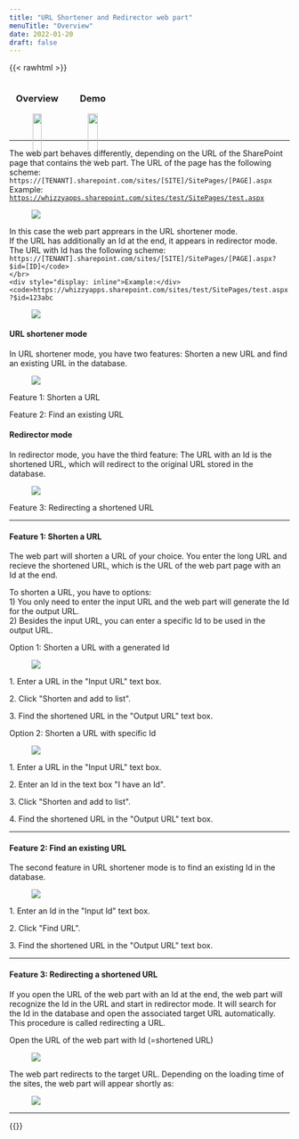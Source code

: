 ```yaml
---
title: "URL Shortener and Redirector web part"
menuTitle: "Overview"
date: 2022-01-20
draft: false
---
```

{{< rawhtml >}}
    <!-- first section -->
    <div style="display:flex;">
        <div style="text-align:center;">
            <h3>Overview</h3>
            <figure>
                <a href="/images/Overview.png" data-featherlight="image">
                    <img src="/images/Overview.png" style="width:90%;"/>
                </a>
            </figure>
        </div>
        <div style="text-align:center;">
            <h3>Demo</h3>
            <figure>
                <a href="/images/Demo.gif" data-featherlight="image">
                    <img src="/images/Demo.gif" style="width:96%;"/>
                </a>
            </figure>
        </div>
    </div>
    <hr style="clear:both;">
    <!-- other sections -->
    <div style="max-width:56em">
        <!-- slide 1 -->
        <div>The web part behaves differently, depending on the URL of the SharePoint page that contains the web part. The URL of the page has the following scheme: </div> 
        <code style>https://[TENANT].sharepoint.com/sites/[SITE]/SitePages/[PAGE].aspx</code>
        </br>
        <div style="display: inline">Example:</div>
        <code>https://whizzyapps.sharepoint.com/sites/test/SitePages/test.aspx</code>
        <figure class="center600">
            <a href="/images/01.png" data-featherlight="image">
                <img src="/images/01.png" />
            </a>
        </figure>
        <div>In this case the web part apprears in the URL shortener mode. </div>
        <div>If the URL has additionally an Id at the end, it appears in redirector mode. The URL with Id has the following scheme:</div>
        <code>https://[TENANT].sharepoint.com/sites/[SITE]/SitePages/[PAGE].aspx?$id=[ID]</code>
        </br>
        <div style="display: inline">Example:</div>
        <code>https://whizzyapps.sharepoint.com/sites/test/SitePages/test.aspx?$id=123abc</code>
        <figure class="center600">
            <a href="/images/03.png" data-featherlight="image">
                <img src="/images/03.png" />
            </a>
        </figure>
        <h4>URL shortener mode</h4>
        <div class="imageText">
            <p>In URL shortener mode, you have two features: Shorten a new URL and find an existing URL in the database.</p>
        </div>
        <figure class="right600">
            <a href="/images/02.png" data-featherlight="image">
                <img src="/images/02.png" />
            </a>
        </figure>
        <div class="red">
            <p>Feature 1: Shorten a URL</p>
            <p>Feature 2: Find an existing URL</p>
        </div>
        <h4>Redirector mode</h4>
        <div class="imageText">
            <p>In redirector mode, you have the third feature: The URL with an Id is the shortened URL, which will redirect to the original URL stored in the database.</p>
        </div>
        <figure class="right400">
            <a href="/images/04.png" data-featherlight="image">
                <img src="/images/04.png" />
            </a>
        </figure>
        <div class="red">
            <p>Feature 3: Redirecting a shortened URL</p>
        </div>
        <hr style="clear:both;">
        <!-- slide 2 -->
        <h4>Feature 1: Shorten a URL</h4>
        <p>The web part will shorten a URL of your choice. You enter the long URL and recieve the shortened URL, which is the URL of the web part page with an Id at the end.</p>
        <div class="imageText">
            <p>
                <div>To shorten a URL, you have to options:</div>
                <div>1) You only need to enter the input URL and the web part will generate the Id for the output URL.</div>
                <div>2) Besides the input URL, you can enter a specific Id to be used in the output URL.</div>
            </p>
            <p>Option 1: Shorten a URL with a generated Id</p>
        </div>
        <figure class="right600">
            <a href="/images/05.png" data-featherlight="image">
                <img src="/images/05.png" />
            </a>
        </figure>
        <div class="red">
            <p>1. Enter a URL in the "Input URL" text box.</p>
            <p>2. Click "Shorten and add to list".</p>
            <p>3. Find the shortened URL in the "Output URL" text box.</p>
        </div>
        <div class="imageText">
            <p>Option 2: Shorten a URL with specific Id</p>
        </div>
        <figure class="right600">
            <a href="/images/06.png" data-featherlight="image">
                <img src="/images/06.png" />
            </a>
        </figure>
        <div class="red">
            <p>1. Enter a URL in the "Input URL" text box.</p>
            <p>2. Enter an Id in the text box "I have an Id".</p>
            <p>3. Click "Shorten and add to list".</p>
            <p>4. Find the shortened URL in the "Output URL" text box.</p>
        </div>
        <hr style="clear:both;">
        <!-- slide 3 -->
        <h4>Feature 2: Find an existing URL</h4>
        <div class="imageText">
            <p>The second feature in URL shortener mode is to find an existing Id in the database.</p>
        </div>
        <figure class="right600">
            <a href="/images/07.png" data-featherlight="image">
                <img src="/images/07.png" />
            </a>
        </figure>
        <div class="red">
            <p>1. Enter an Id in the "Input Id" text box.</p>
            <p>2. Click "Find URL".</p>
            <p>3. Find the shortened URL in the "Output URL" text box.</p>
        </div>
        <hr style="clear:both;">
        <!-- slide 4 -->
        <h4>Feature 3: Redirecting a shortened URL</h4>
        <div class="imageText">
            <p>If you open the URL of the web part with an Id at the end, the web part will recognize the Id in the URL and start in redirector mode. It will search for the Id in the database and open the associated target URL automatically. This procedure is called redirecting a URL.</p>
        </div>
        <p>Open the URL of the web part with Id (=shortened URL)</p>
        <figure class="center600">
            <a href="/images/03.png" data-featherlight="image">
                <img src="/images/03.png" />
            </a>
        </figure>
        <p>The web part redirects to the target URL. Depending on the loading time of the sites, the web part will appear shortly as:</p>
        <figure class="center400">
            <a href="/images/04.png" data-featherlight="image">
                <img src="/images/04.png" />
            </a>
        </figure>
    </div>
    <hr style="clear:both;">
{{</rawhtml >}}

